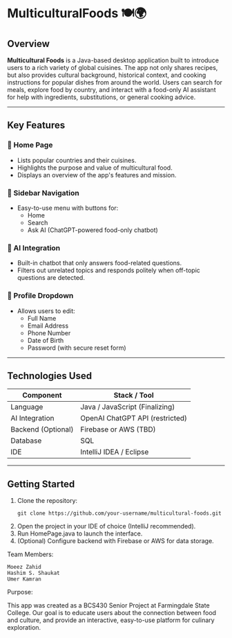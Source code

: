 # MulticulturalFoods 🍽️🌍

## Overview
**Multicultural Foods** is a Java-based desktop application built to introduce users to a rich variety of global cuisines. The app not only shares recipes, but also provides cultural background, historical context, and cooking instructions for popular dishes from around the world. Users can search for meals, explore food by country, and interact with a food-only AI assistant for help with ingredients, substitutions, or general cooking advice.

---

## Key Features

### 🔹 Home Page
- Lists popular countries and their cuisines.
- Highlights the purpose and value of multicultural food.
- Displays an overview of the app's features and mission.

### 🔹 Sidebar Navigation
- Easy-to-use menu with buttons for:
    - Home
    - Search
    - Ask AI (ChatGPT-powered food-only chatbot)

### 🔹 AI Integration
- Built-in chatbot that only answers food-related questions.
- Filters out unrelated topics and responds politely when off-topic questions are detected.

### 🔹 Profile Dropdown
- Allows users to edit:
    - Full Name
    - Email Address
    - Phone Number
    - Date of Birth
    - Password (with secure reset form)

---

## Technologies Used

| Component        | Stack / Tool                    |
|------------------|---------------------------------|
| Language         | Java / JavaScript (Finalizing)  |
| AI Integration   | OpenAI ChatGPT API (restricted) |
| Backend (Optional) | Firebase or AWS (TBD)           |
| Database         | SQL                             |
| IDE              | IntelliJ IDEA / Eclipse         |

---

## Getting Started

1. Clone the repository:
   ```
   git clone https://github.com/your-username/multicultural-foods.git
2. Open the project in your IDE of choice (IntelliJ recommended). 
3. Run HomePage.java to launch the interface.
4. (Optional) Configure backend with Firebase or AWS for data storage.

Team Members:

```
Moeez Zahid
Hashim S. Shaukat
Umer Kamran
```

Purpose:

This app was created as a BCS430 Senior Project at Farmingdale State College. Our goal is to educate users about the connection between food and culture, and provide an interactive, easy-to-use platform for culinary exploration.